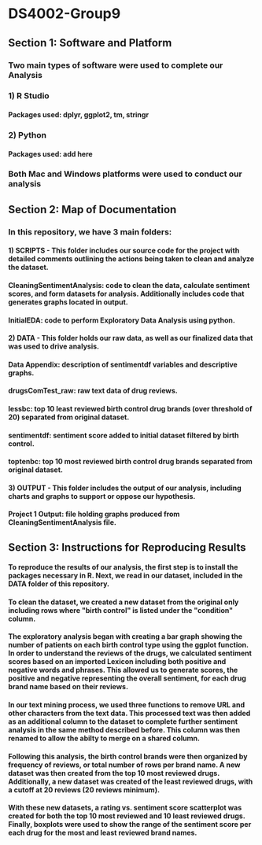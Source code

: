 # DS4002-Group9

## Section 1: Software and Platform

### Two main types of software were used to complete our Analysis

###   1) R Studio
####   Packages used: dplyr, ggplot2, tm, stringr
###   2) Python
####   Packages used: add here

### Both Mac and Windows platforms were used to conduct our analysis

## Section 2: Map of Documentation
### In this repository, we have 3 main folders:
#### 1) SCRIPTS - This folder includes our source code for the project with detailed comments outlining the actions being taken to clean and analyze the dataset.

#### CleaningSentimentAnalysis: code to clean the data, calculate sentiment scores, and form datasets for analysis. Additionally includes code that generates graphs located in output.
#### InitialEDA: code to perform Exploratory Data Analysis using python. 

#### 2) DATA - This folder holds our raw data, as well as our finalized data that was used to drive analysis.

#### Data Appendix: description of sentimentdf variables and descriptive graphs. 
#### drugsComTest_raw: raw text data of drug reviews.
#### lessbc: top 10 least reviewed birth control drug brands (over threshold of 20) separated from original dataset.
#### sentimentdf: sentiment score added to initial dataset filtered by birth control. 
#### toptenbc: top 10 most reviewed birth control drug brands separated from original dataset. 

#### 3) OUTPUT - This folder includes the output of our analysis, including charts and graphs to support or oppose our hypothesis. 

#### Project 1 Output: file holding graphs produced from CleaningSentimentAnalysis file.

## Section 3: Instructions for Reproducing Results
#### To reproduce the results of our analysis, the first step is to install the packages necessary in R. Next, we read in our dataset, included in the DATA folder of this repository.

#### To clean the dataset, we created a new dataset from the original only including rows where "birth control" is listed under the "condition" column. 

#### The exploratory analysis began with creating a bar graph showing the number of patients on each birth control type using the ggplot function. In order to understand the reviews of the drugs, we calculated sentiment scores based on an imported Lexicon including both positive and negative words and phrases. This allowed us to generate scores, the positive and negative representing the overall sentiment, for each drug brand name based on their reviews.

#### In our text mining process, we used three functions to remove URL and other characters from the text data. This processed text was then added as an additional column to the dataset to complete further sentiment analysis in the same method described before. This column was then renamed to allow the abilty to merge on a shared column.

#### Following this analysis, the birth control brands were then organized by frequency of reviews, or total number of rows per brand name. A new dataset was then created from the top 10 most reviewed drugs. Additionally, a new dataset was created of the least reviewed drugs, with a cutoff at 20 reviews (20 reviews minimum).

#### With these new datasets, a rating vs. sentiment score scatterplot was created for both the top 10 most reviewed and 10 least reviewed drugs. Finally, boxplots were used to show the range of the sentiment score per each drug for the most and least reviewed brand names. 

